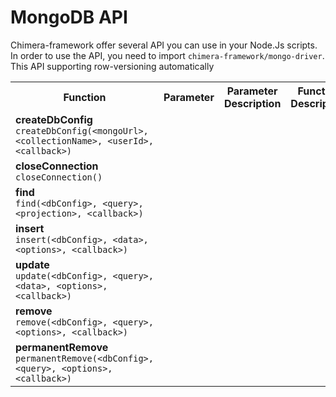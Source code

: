 # MongoDB API

Chimera-framework offer several API you can use in your Node.Js scripts. In order to use the API, you need to import `chimera-framework/mongo-driver`. This API supporting row-versioning automatically

<table>
    <tr>
        <th>Function</th>
        <th>Parameter</th>
        <th>Parameter Description</th>
        <th>Function Description</th>
    </tr>
    <tr>
        <td>
            <b>createDbConfig</b><br />
            <code>createDbConfig(&lt;mongoUrl&gt;, &lt;collectionName&gt;, &lt;userId&gt;, &lt;callback&gt;)</code>
        </td>
        <td></td>
        <td></td>
        <td></td>
    </tr>
    <tr>
        <td>
            <b>closeConnection</b><br />
            <code>closeConnection()</code>
        </td>
        <td></td>
        <td></td>
        <td></td>
    </tr>
    <tr>
        <td>
            <b>find</b><br />
            <code>find(&lt;dbConfig&gt;, &lt;query&gt;, &lt;projection&gt;, &lt;callback&gt;)</code>
        </td>
        <td></td>
        <td></td>
        <td></td>
    </tr>
    <tr>
        <td>
            <b>insert</b><br />
            <code>insert(&lt;dbConfig&gt;, &lt;data&gt;, &lt;options&gt;, &lt;callback&gt;)</code>
        </td>
        <td></td>
        <td></td>
        <td></td>
    </tr>
    <tr>
        <td>
            <b>update</b><br />
            <code>update(&lt;dbConfig&gt;, &lt;query&gt;, &lt;data&gt;, &lt;options&gt;, &lt;callback&gt;)</code>
        </td>
        <td></td>
        <td></td>
        <td></td>
    </tr>
    <tr>
        <td>
            <b>remove</b><br />
            <code>remove(&lt;dbConfig&gt;, &lt;query&gt;, &lt;options&gt;, &lt;callback&gt;)</code>
        </td>
        <td></td>
        <td></td>
        <td></td>
    </tr>
    <tr>
        <td>
            <b>permanentRemove</b><br />
            <code>permanentRemove(&lt;dbConfig&gt;, &lt;query&gt;, &lt;options&gt;, &lt;callback&gt;)</code>
        </td>
        <td></td>
        <td></td>
        <td></td>
    </tr>
</table>


